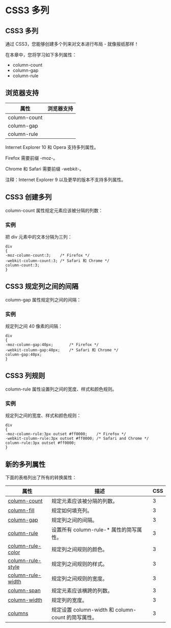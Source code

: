 
# CSS3 多列




## CSS3 多列

通过 CSS3，您能够创建多个列来对文本进行布局 - 就像报纸那样！

在本章中，您将学习如下多列属性：

*   column-count
*   column-gap
*   column-rule

## 浏览器支持

| 属性 | 浏览器支持 |
| --- | --- |
| column-count |
| column-gap |
| column-rule |

Internet Explorer 10 和 Opera 支持多列属性。

Firefox 需要前缀 -moz-。

Chrome 和 Safari 需要前缀 -webkit-。

注释：Internet Explorer 9 以及更早的版本不支持多列属性。

## CSS3 创建多列

column-count 属性规定元素应该被分隔的列数：

### 实例

把 div 元素中的文本分隔为三列：

```
div
{
-moz-column-count:3; 	/* Firefox */
-webkit-column-count:3; /* Safari 和 Chrome */
column-count:3;
}

```



## CSS3 规定列之间的间隔

column-gap 属性规定列之间的间隔：

### 实例

规定列之间 40 像素的间隔：

```
div
{
-moz-column-gap:40px;		/* Firefox */
-webkit-column-gap:40px;	/* Safari 和 Chrome */
column-gap:40px;
}

```



## CSS3 列规则

column-rule 属性设置列之间的宽度、样式和颜色规则。

### 实例

规定列之间的宽度、样式和颜色规则：

```
div
{
-moz-column-rule:3px outset #ff0000;	/* Firefox */
-webkit-column-rule:3px outset #ff0000;	/* Safari and Chrome */
column-rule:3px outset #ff0000;
}

```



## 新的多列属性

下面的表格列出了所有的转换属性：

| 属性 | 描述 | CSS |
| --- | ---- | --- |
| [column-count](/cssref/pr_column-count.asp "CSS3 column-count 属性") | 规定元素应该被分隔的列数。 | 3 |
| [column-fill](/cssref/pr_column-fill.asp "CSS3 column-fill 属性") | 规定如何填充列。 | 3 |
| [column-gap](/cssref/pr_column-gap.asp "CSS3 column-gap 属性") | 规定列之间的间隔。 | 3 |
| [column-rule](/cssref/pr_column-rule.asp "CSS3 column-rule 属性") | 设置所有 column-rule-* 属性的简写属性。 | 3 |
| [column-rule-color](/cssref/pr_column-rule-color.asp "CSS3 column-rule-color 属性") | 规定列之间规则的颜色。 | 3 |
| [column-rule-style](/cssref/pr_column-rule-style.asp "CSS3 column-rule-style 属性") | 规定列之间规则的样式。 | 3 |
| [column-rule-width](/cssref/pr_column-rule-width.asp "CSS3 column-rule-width 属性") | 规定列之间规则的宽度。 | 3 |
| [column-span](/cssref/pr_column-span.asp "CSS3 column-span 属性") | 规定元素应该横跨的列数。 | 3 |
| [column-width](/cssref/pr_column-width.asp "CSS3 column-width 属性") | 规定列的宽度。 | 3 |
| [columns](/cssref/pr_columns.asp "CSS3 columns 属性") | 规定设置 column-width 和 column-count 的简写属性。 | 3 |






